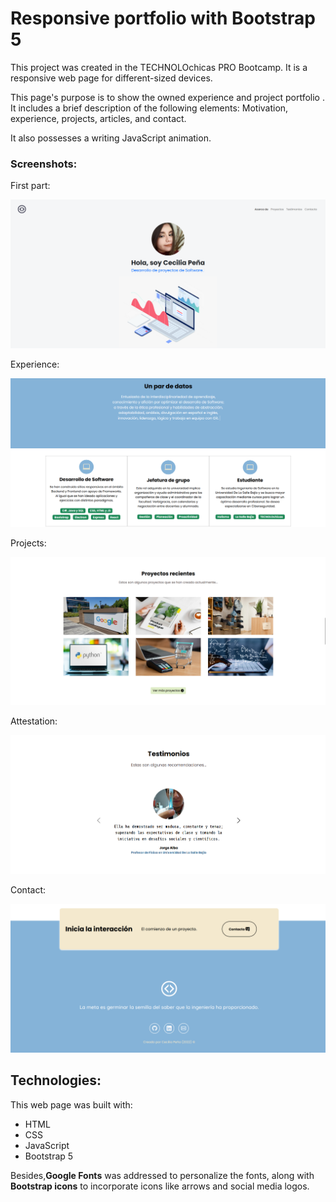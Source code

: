 # Responsive portfolio with Bootstrap 5

This project was created in the TECHNOLOchicas PRO Bootcamp. It is a responsive web page for different-sized devices.

This page's purpose is to show the owned experience and project portfolio . It includes a brief description of the following elements: Motivation, experience, projects, articles, and contact.

It also possesses a writing JavaScript animation.

### Screenshots:

First part:

![First part](img/readme/screenshot1.png)

Experience:

![Experience](img/readme/screenshot2.png)

Projects:

![Projects](img/readme/screenshot3.png)

Attestation:

![Attestation](img/readme/screenshot4.png)

Contact:

![Contact](img/readme/screenshot5.png)

## Technologies:

This web page was built with:

* HTML
* CSS
* JavaScript 
* Bootstrap 5

Besides,**Google Fonts** was addressed to personalize the fonts, along with **Bootstrap icons** to incorporate icons like arrows and social media logos.




